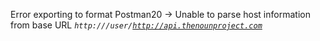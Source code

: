 Error exporting to format Postman20 -> Unable to parse host information from base URL <i><code>http:///user/http://api.thenounproject.com</code></i>